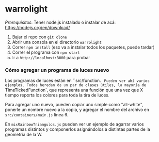 # warrolight


*Prerequisitos*: Tener node.js instalado o instalar de acá: https://nodejs.org/en/download/

1. Bajar el repo con `git clone`
1. Abrir una consola en el directorio `warrolight`
1. Correr `npm install` (eso va a instalar todos los paquetes, puede tardar)
1. Correr el programa con `npm start`
1. Ir a `http://localhost:3000` para probar

### Cómo agregar un programa de luces nuevo

Los programas de luces están en ``src/function`. Pueden ver ahí varios ejemplos. Todos heredan de un par de clases útiles, la mayoría de `TimeTickedFunction`, que representa una función que una vez que X tiempo reporta los colores para toda la tira de luces.

Para agregar uno nuevo, pueden copiar uno simple como "all-white", ponerle un nombre nuevo a la copia, y agregar el nombre del archivo en `src/containers/main.js` línea 6.

En `mixRainbowTriangulos.js` pueden ver un ejemplo de agarrar varios programas distintos y componerlos asignándolos a distintas partes de la geometría de la W.
